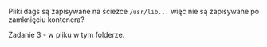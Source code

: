 Pliki dags są zapisywane na ścieżce `/usr/lib...` więc nie są zapisywane po zamknięciu kontenera?

Zadanie 3 - w pliku w tym folderze.
